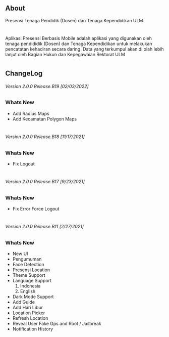 ## **About**
Presensi Tenaga Pendidik (Dosen) dan Tenaga Kependidikan ULM.
# 

Aplikasi Presensi Berbasis Mobile adalah aplikasi yang digunakan oleh tenaga pendididik (Dosen) dan Tenaga Kependidikan untuk melakukan pencatatan kehadiran secara daring. Data yang terkumpul akan di olah lebih lanjut oleh Bagian Hukun dan Kepegawaian Rektorat ULM

# 
# 
## **ChangeLog**
###### *Version 2.0.0 Release.B19 [02/03/2022]*
### **Whats New**
- Add Radius Maps
- Add Kecamatan Polygon Maps


# 
# 
###### *Version 2.0.0 Release.B18 [11/17/2021]*
### **Whats New**
- Fix Logout

# 
###### *Version 2.0.0 Release.B17 [9/23/2021]*
### **Whats New**
- Fix Error Force Logout

# 
# 
###### *Version 2.0.0 Release.B11 [2/27/2021]*
### **Whats New**
- New UI
- Pengumuman
- Face Detection
- Presensi Location
- Theme Support
- Language Support
  1. Indonesia
  2. English
- Dark Mode Support
- Add Guide
- Add Hari Libur
- Location Picker
- Refresh Location
- Reveal User Fake Gps and Root / Jailbreak
- Notification History

# 
# 
# 

<!-- ## **BUG**
- [x] DIO Interceptor Multipart On Refresh Token Error
- [x] FCM Background Android [Only with data] -->


[ULM logo]: https://presensi.ulm.ac.id/assets/static/media/logo-unlam.503632fb.png
